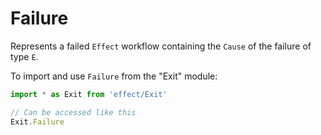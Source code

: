 # Failure

Represents a failed `Effect` workflow containing the `Cause` of the failure
of type `E`.

To import and use `Failure` from the "Exit" module:

```ts
import * as Exit from 'effect/Exit'

// Can be accessed like this
Exit.Failure
```
